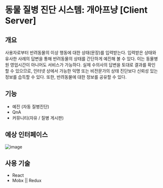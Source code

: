 # 동물 질병 진단 시스템: 개아프냥 [Client Server]

## 개요
사용자로부터 반려동물의 이상 행동에 대한 상태(문장)를 입력받는다.
입력받은 상태와 유사한 사례의 답변을 통해 반려동물의 상태를 간단하게 예진해 볼 수 있다. 이는 동물병원 영업시간이 아니어도 서비스가 가능하다. 
실제 수의사의 답변을 토대로 결과를 확인할 수 있으므로, 인터넷 상에서 가능한 익명 또는 비전문가의 상태 진단보다 신뢰성 있는 정보를 습득할 수 있다. 
또한, 반려동물에 대한 정보를 공유할 수 있다.

## 기능
- 예진 (자동 질병진단)
- QnA
- 커뮤니티(자유 / 질병 게시판)

## 예상 인터페이스
![image](https://user-images.githubusercontent.com/51086651/116774425-7387df00-aa97-11eb-92f1-c5e44c37b9a1.png)

## 사용 기술
- React
- Mobx || Redux
